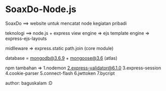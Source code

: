 # SoaxDo-Node.js
SoaxDo ==> website untuk mencatat node kegiatan pribadi

teknologi ==> node.js + express
view engine => ejs
template engine => express-ejs-layouts

midlleware => express.static
	      path.join (core module)

database = mongodb@3.6.9 + mongoose@3.6 (atlas)

npm tambahan => 
1.nodemon
2.express-validator@6.1.0
3.express-session
4.cookie-parser
5.connect-flash
6.jwttoken
7.bycript


author: baguskalam :D
